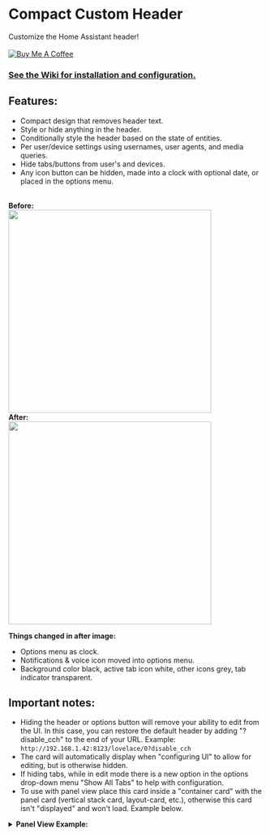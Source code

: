 # Compact Custom Header
Customize the Home Assistant header!<br><br>
<a href="https://www.buymeacoffee.com/FgwNR2l" target="_blank"><img src="https://www.buymeacoffee.com/assets/img/custom_images/black_img.png" alt="Buy Me A Coffee" style="height: auto !important;width: auto !important;" ></a><br>
### [See the Wiki for installation and configuration.](https://github.com/maykar/compact-custom-header/wiki)<br>
## Features:
* Compact design that removes header text.
* Style or hide anything in the header.
* Conditionally style the header based on the state of entities.
* Per user/device settings using usernames, user agents, and media queries.
* Hide tabs/buttons from user's and devices.
* Any icon button can be hidden, made into a clock with optional date, or placed in the options menu.<br><br>

**Before:**<br>
<img src="https://i.imgur.com/GnT85b0.png" width="400px"><br>
**After:**<br>
<img src="https://i.imgur.com/LeKHDCh.png" width="400px"><br>

**Things changed in after image:**
* Options menu as clock.<br>
* Notifications & voice icon moved into options menu.<br>
* Background color black, active tab icon white, other icons grey, tab indicator transparent.<br>

## Important notes:

* Hiding the header or options button will remove your ability to edit from the UI. In this case, you can restore the default header by adding "?disable_cch" to the end of your URL. Example: `http://192.168.1.42:8123/lovelace/0?disable_cch`
* The card will automatically display when "configuring UI" to allow for editing, but is otherwise hidden.
* If hiding tabs, while in edit mode there is a new option in the options drop-down menu "Show All Tabs" to help with configuration.
* To use with panel view place this card inside a "container card" with the panel card (vertical stack card, layout-card, etc.), otherwise this card isn't "displayed" and won't load. Example below.
<details>
  <summary><b>Panel View Example:</b></summary>

To use with panel view you need to place this card inside a "container card" with the panel card (vertical stack card, layout-card, etc.), otherwise this card isn't "displayed" and won't load. Placing this card at the end of the vertical stack can help with some spacing issues.

```yaml
views:
- title: Panel View Example
  panel: true
  cards:
  - type: vertical-stack
    cards:
    - type: another-card
    - type: custom:compact-custom-header
```
</details>
